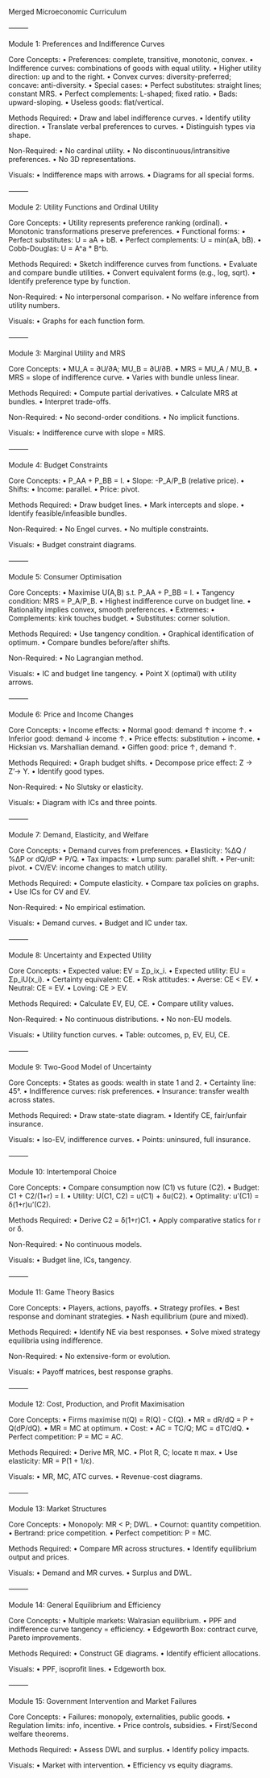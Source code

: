 Merged Microeconomic Curriculum

⸻

Module 1: Preferences and Indifference Curves

Core Concepts:
	•	Preferences: complete, transitive, monotonic, convex.
	•	Indifference curves: combinations of goods with equal utility.
	•	Higher utility direction: up and to the right.
	•	Convex curves: diversity-preferred; concave: anti-diversity.
	•	Special cases:
	•	Perfect substitutes: straight lines; constant MRS.
	•	Perfect complements: L-shaped; fixed ratio.
	•	Bads: upward-sloping.
	•	Useless goods: flat/vertical.

Methods Required:
	•	Draw and label indifference curves.
	•	Identify utility direction.
	•	Translate verbal preferences to curves.
	•	Distinguish types via shape.

Non-Required:
	•	No cardinal utility.
	•	No discontinuous/intransitive preferences.
	•	No 3D representations.

Visuals:
	•	Indifference maps with arrows.
	•	Diagrams for all special forms.

⸻

Module 2: Utility Functions and Ordinal Utility

Core Concepts:
	•	Utility represents preference ranking (ordinal).
	•	Monotonic transformations preserve preferences.
	•	Functional forms:
	•	Perfect substitutes: U = aA + bB.
	•	Perfect complements: U = min(aA, bB).
	•	Cobb-Douglas: U = A^a * B^b.

Methods Required:
	•	Sketch indifference curves from functions.
	•	Evaluate and compare bundle utilities.
	•	Convert equivalent forms (e.g., log, sqrt).
	•	Identify preference type by function.

Non-Required:
	•	No interpersonal comparison.
	•	No welfare inference from utility numbers.

Visuals:
	•	Graphs for each function form.

⸻

Module 3: Marginal Utility and MRS

Core Concepts:
	•	MU_A = ∂U/∂A; MU_B = ∂U/∂B.
	•	MRS = MU_A / MU_B.
	•	MRS = slope of indifference curve.
	•	Varies with bundle unless linear.

Methods Required:
	•	Compute partial derivatives.
	•	Calculate MRS at bundles.
	•	Interpret trade-offs.

Non-Required:
	•	No second-order conditions.
	•	No implicit functions.

Visuals:
	•	Indifference curve with slope = MRS.

⸻

Module 4: Budget Constraints

Core Concepts:
	•	P_AA + P_BB = I.
	•	Slope: -P_A/P_B (relative price).
	•	Shifts:
	•	Income: parallel.
	•	Price: pivot.

Methods Required:
	•	Draw budget lines.
	•	Mark intercepts and slope.
	•	Identify feasible/infeasible bundles.

Non-Required:
	•	No Engel curves.
	•	No multiple constraints.

Visuals:
	•	Budget constraint diagrams.

⸻

Module 5: Consumer Optimisation

Core Concepts:
	•	Maximise U(A,B) s.t. P_AA + P_BB = I.
	•	Tangency condition: MRS = P_A/P_B.
	•	Highest indifference curve on budget line.
	•	Rationality implies convex, smooth preferences.
	•	Extremes:
	•	Complements: kink touches budget.
	•	Substitutes: corner solution.

Methods Required:
	•	Use tangency condition.
	•	Graphical identification of optimum.
	•	Compare bundles before/after shifts.

Non-Required:
	•	No Lagrangian method.

Visuals:
	•	IC and budget line tangency.
	•	Point X (optimal) with utility arrows.

⸻

Module 6: Price and Income Changes

Core Concepts:
	•	Income effects:
	•	Normal good: demand ↑ income ↑.
	•	Inferior good: demand ↓ income ↑.
	•	Price effects: substitution + income.
	•	Hicksian vs. Marshallian demand.
	•	Giffen good: price ↑, demand ↑.

Methods Required:
	•	Graph budget shifts.
	•	Decompose price effect: Z → Z’→ Y.
	•	Identify good types.

Non-Required:
	•	No Slutsky or elasticity.

Visuals:
	•	Diagram with ICs and three points.

⸻

Module 7: Demand, Elasticity, and Welfare

Core Concepts:
	•	Demand curves from preferences.
	•	Elasticity: %ΔQ / %ΔP or dQ/dP * P/Q.
	•	Tax impacts:
	•	Lump sum: parallel shift.
	•	Per-unit: pivot.
	•	CV/EV: income changes to match utility.

Methods Required:
	•	Compute elasticity.
	•	Compare tax policies on graphs.
	•	Use ICs for CV and EV.

Non-Required:
	•	No empirical estimation.

Visuals:
	•	Demand curves.
	•	Budget and IC under tax.

⸻

Module 8: Uncertainty and Expected Utility

Core Concepts:
	•	Expected value: EV = Σp_ix_i.
	•	Expected utility: EU = Σp_iU(x_i).
	•	Certainty equivalent: CE.
	•	Risk attitudes:
	•	Averse: CE < EV.
	•	Neutral: CE = EV.
	•	Loving: CE > EV.

Methods Required:
	•	Calculate EV, EU, CE.
	•	Compare utility values.

Non-Required:
	•	No continuous distributions.
	•	No non-EU models.

Visuals:
	•	Utility function curves.
	•	Table: outcomes, p, EV, EU, CE.

⸻

Module 9: Two-Good Model of Uncertainty

Core Concepts:
	•	States as goods: wealth in state 1 and 2.
	•	Certainty line: 45°.
	•	Indifference curves: risk preferences.
	•	Insurance: transfer wealth across states.

Methods Required:
	•	Draw state-state diagram.
	•	Identify CE, fair/unfair insurance.

Visuals:
	•	Iso-EV, indifference curves.
	•	Points: uninsured, full insurance.

⸻

Module 10: Intertemporal Choice

Core Concepts:
	•	Compare consumption now (C1) vs future (C2).
	•	Budget: C1 + C2/(1+r) = I.
	•	Utility: U(C1, C2) = u(C1) + δu(C2).
	•	Optimality: u’(C1) = δ(1+r)u’(C2).

Methods Required:
	•	Derive C2 = δ(1+r)C1.
	•	Apply comparative statics for r or δ.

Non-Required:
	•	No continuous models.

Visuals:
	•	Budget line, ICs, tangency.

⸻

Module 11: Game Theory Basics

Core Concepts:
	•	Players, actions, payoffs.
	•	Strategy profiles.
	•	Best response and dominant strategies.
	•	Nash equilibrium (pure and mixed).

Methods Required:
	•	Identify NE via best responses.
	•	Solve mixed strategy equilibria using indifference.

Non-Required:
	•	No extensive-form or evolution.

Visuals:
	•	Payoff matrices, best response graphs.

⸻

Module 12: Cost, Production, and Profit Maximisation

Core Concepts:
	•	Firms maximise π(Q) = R(Q) - C(Q).
	•	MR = dR/dQ = P + Q(dP/dQ).
	•	MR = MC at optimum.
	•	Cost:
	•	AC = TC/Q; MC = dTC/dQ.
	•	Perfect competition: P = MC = AC.

Methods Required:
	•	Derive MR, MC.
	•	Plot R, C; locate π max.
	•	Use elasticity: MR = P(1 + 1/ε).

Visuals:
	•	MR, MC, ATC curves.
	•	Revenue-cost diagrams.

⸻

Module 13: Market Structures

Core Concepts:
	•	Monopoly: MR < P; DWL.
	•	Cournot: quantity competition.
	•	Bertrand: price competition.
	•	Perfect competition: P = MC.

Methods Required:
	•	Compare MR across structures.
	•	Identify equilibrium output and prices.

Visuals:
	•	Demand and MR curves.
	•	Surplus and DWL.

⸻

Module 14: General Equilibrium and Efficiency

Core Concepts:
	•	Multiple markets: Walrasian equilibrium.
	•	PPF and indifference curve tangency = efficiency.
	•	Edgeworth Box: contract curve, Pareto improvements.

Methods Required:
	•	Construct GE diagrams.
	•	Identify efficient allocations.

Visuals:
	•	PPF, isoprofit lines.
	•	Edgeworth box.

⸻

Module 15: Government Intervention and Market Failures

Core Concepts:
	•	Failures: monopoly, externalities, public goods.
	•	Regulation limits: info, incentive.
	•	Price controls, subsidies.
	•	First/Second welfare theorems.

Methods Required:
	•	Assess DWL and surplus.
	•	Identify policy impacts.

Visuals:
	•	Market with intervention.
	•	Efficiency vs equity diagrams.